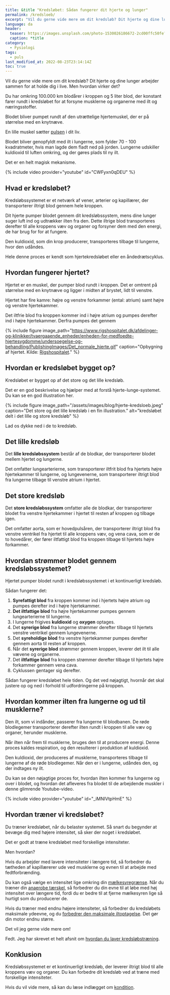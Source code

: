 ```yaml
---
title: &title "Kredsløbet: Sådan fungerer dit hjerte og lunger"
permalink: /kredsloeb/
excerpt: "Vil du gerne vide mere om dit kredsløb? Dit hjerte og dine lunger arbejder sammen for at holde dig i live. Men hvordan virker kredsløbet egentlig?"
language: da
header:
  teaser: https://images.unsplash.com/photo-1530026186672-2cd00ffc50fe?ixlib=rb-1.2.1&ixid=MnwxMjA3fDB8MHxwaG90by1wYWdlfHx8fGVufDB8fHx8&auto=format&fit=crop&h=300&w=400&q=10
  caption: *title
category:
  - Fysiologi
tags:
  - puls
last_modified_at: 2022-08-23T23:14:14Z
toc: true
---
```


Vil du gerne vide mere om dit kredsløb? Dit hjerte og dine lunger arbejder sammen for at holde dig i live. Men hvordan virker det?

Du har omkring 100.000 km blodårer i kroppen og 5 liter blod, der konstant farer rundt i kredsløbet for at forsyne musklerne og organerne med ilt og næringsstoffer.

Blodet bliver pumpet rundt af den utrættelige hjertemuskel, der er på størrelse med en knytnæve.

En lille muskel sætter [pulsen](/puls/) i dit liv.

Blodet bliver genopfyldt med ilt i lungerne, som fylder 70 - 100 kvadratmeter, hvis man lagde dem fladt ned på jorden. Lungerne udskiller kuldioxid til luften omkring, og der gøres plads til ny ilt.

Det er en helt magisk mekanisme.

{% include video provider="youtube" id="CWFyxn0qDEU" %}

## Hvad er kredsløbet?

Kredsløbssystemet er et netværk af vener, arterier og kapillærer, der transporterer iltrigt blod gennem hele kroppen.

Dit hjerte pumper blodet gennem dit kredsløbssystem, mens dine lunger suger luft ind og udtrækker ilten fra den. Dette iltrige blod transporteres derefter til alle kroppens væv og organer og forsyner dem med den energi, de har brug for for at fungere.

Den kuldioxid, som din krop producerer, transporteres tilbage til lungerne, hvor den udåndes.

Hele denne proces er kendt som hjertekredsløbet eller en åndedrætscyklus.

## Hvordan fungerer hjertet?

Hjertet er en muskel, der pumper blod rundt i kroppen. Det er omtrent på størrelse med en knytnæve og ligger i midten af  brystet, lidt til venstre.

Hjertet har fire kamre: højre og venstre forkammer (ental: atrium) samt højre og venstre hjertekammer.

Det iltfrie blod fra kroppen kommer ind i højre atrium og pumpes derefter ind i højre hjertekammer. Derfra pumpes det gennem

{% include figure image_path="https://www.rigshospitalet.dk/afdelinger-og-klinikker/tvaergaaende_enheder/enheden-for-medfoedte-hjertesygdomme/undersoegelse-og-behandling/PublishingImages/Det_normale_hjerte.gif" caption="Opbygning af hjertet. Kilde: [Rigshospitalet](https://www.rigshospitalet.dk/afdelinger-og-klinikker/tvaergaaende_enheder/enheden-for-medfoedte-hjertesygdomme/undersoegelse-og-behandling/Sider/det-normale-hjerte-og-kredsloebet.aspx)." %}

## Hvordan er kredsløbet bygget op?

Kredsløbet er bygget op af det store og det lille kredsløb.

Det er en god beskrivelse og hjælper med at forstå hjerte-lunge-systemet. Du kan se en god illustration her.

{% include figure image_path="/assets/images/blog/hjerte-kredsloeb.jpeg" caption="Det store og det lille kredsløb i en fin illustration." alt="kredsløbet delt i det lille og store kredsløb" %}

Lad os dykke ned i de to kredsløb.

## Det lille kredsløb

Det **lille kredsløbssystem** består af de blodkar, der transporterer blodet mellem hjertet og lungerne.

Det omfatter lungearterierne, som transporterer iltfrit blod fra hjertets højre hjertekammer til lungerne, og lungevenerne, som transporterer iltrigt blod fra lungerne tilbage til venstre atrium i hjertet.

## Det store kredsløb

Det **store kredsløbssystem** omfatter alle de blodkar, der transporterer blodet fra venstre hjertekammer i hjertet til resten af kroppen og tilbage igen.

Det omfatter aorta, som er hovedpulsåren, der transporterer iltrigt blod fra venstre ventrikel  fra hjertet til alle kroppens væv, og vena cava, som er de to hovedårer, der fører iltfattigt blod fra kroppen tilbage til hjertets højre forkammer.

## Hvordan strømmer blodet gennem kredsløbssystemet?

Hjertet pumper blodet rundt i kredsløbssystemet i et kontinuerligt kredsløb.

Sådan fungerer det:

1. **Syrefattigt blod** fra kroppen kommer ind i hjertets højre atrium og pumpes derefter ind i højre hjertekammer.
2. **Det iltfattige blod** fra højre hjertekammer pumpes gennem lungearterierne til lungerne.
3. I lungerne frigives **kuldioxid** og **oxygen** optages.
4. Det **syrerige blod** fra lungerne strømmer derefter tilbage til hjertets venstre ventrikel  gennem lungevenerne.
5. Det **syreholdige blod** fra venstre hjertekammer pumpes derefter gennem aorta til resten af kroppen.
6. Når det **syrerige blod** strømmer gennem kroppen, leverer det ilt til alle vævene og organerne.
7. Det **iltfattige blod** fra kroppen strømmer derefter tilbage til hjertets højre forkammer gennem vena cava.
8. Cyklussen gentager sig derefter.

Sådan fungerer kredsløbet hele tiden. Og det ved nøjagtigt, hvornår det skal justere op og ned i forhold til udfordringerne på kroppen.

## Hvordan kommer ilten fra lungerne og ud til musklerne?

Den ilt, som vi indånder, passerer fra lungerne til blodbanen. De røde blodlegemer transporterer derefter ilten rundt i kroppen til alle væv og organer, herunder musklerne.

Når ilten når frem til musklerne, bruges den til at producere energi. Denne proces kaldes respiration, og den resulterer i produktion af kuldioxid.

Den kuldioxid, der produceres af musklerne, transporteres tilbage til lungerne af de røde blodlegemer. Når den er i lungerne, udåndes den, og der indtages ny ilt.

Du kan se den nøjagtige proces for, hvordan ilten kommer fra lungerne og over i blodet, og hvordan det afleveres fra blodet til de arbejdende muskler i denne glimrende Youtube-video.

{% include video provider="youtube" id="_iMNIVtpHmE" %}

## Hvordan træner vi kredsløbet?

Du træner kredsløbet, når du belaster systemet. Så snart du begynder at bevæge dig med højere intensitet, så sker der noget i kredsløbet.

Det er godt at træne kredsløbet med forskellige intensiteter.

Men hvordan?

Hvis du arbejder med lavere intensiteter i længere tid, så forbedrer du tætheden af kapillærerer ude ved musklerne og evnen til at arbejde med fedtforbrænding.

Du kan også vælge en intensitet lige omkring din [mælkesyregrænse](/maelkesyre-traening/). Når du træner din [anaerobe tærskel](/anaerobe-taerskel/), så forbedrer du din evne til at løbe med høj intensitet over længere tid, fordi du er bedre til at fjerne mælkesyren lige så hurtigt som du producerer de.

Hvis du træner med endnu højere intensiteter, så forbedrer du kredsløbets maksimale ydeevne, og du [forbedrer den maksimale iltoptagelse](/maksimale-iltoptagelse-vo2max/). Det gør din motor endnu større.

Det vil jeg gerne vide mere om!

Fedt. Jeg har skrevet et helt afsnit om [hvordan du laver kredsløbstræning](/konditionstraening/).

## Konklusion

Kredsløbssystemet er et kontinuerligt kredsløb, der leverer iltrigt blod til alle kroppens væv og organer. Du kan forbedre dit kredsløb ved at træne med forskellige intensiteter.

Hvis du vil vide mere, så kan du læse indlægget om [kondition](/kondition/).
